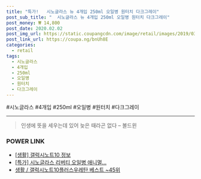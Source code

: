 ```yaml
--- 
title: "특가!   시노글라스 뉴 4개입 250ml 오일병 원터치 다크그레이" 
post_sub_title: "  시노글라스 뉴 4개입 250ml 오일병 원터치 다크그레이" 
post_money: ₩ 14,800 
post_date: 2020.02.02 
post_img_url: https://static.coupangcdn.com/image/retail/images/2019/03/14/19/7/f45cb00e-cc0e-4d29-8c19-231474414404.jpg 
post_link_url: https://coupa.ng/bnUh8E 
categories: 
  - retail 
tags: 
  - 시노글라스 
  - 4개입 
  - 250ml 
  - 오일병 
  - 원터치 
  - 다크그레이 
--- 
```

  #시노글라스 #4개입 #250ml #오일병 #원터치 #다크그레이 
<hr> 

> 인생에 뜻을 세우는데 있어 늦은 때라곤 없다 – 볼드윈 


### POWER LINK

* <a href="https://blog.naver.com/sakai111/221763101760" target="_blank"> [생활] 갤럭시노트10 정보 </a>
* <a href="https://blog.naver.com/sakai111/221793553930" target="_blank">[특가] 시노글라스 리버티 오일병 애니멀...</a>
* <a href="https://blog.naver.com/santokki14/221786190024" target="_blank">생활 / 갤럭시노트10플러스우레탄 베스트 ~45위</a>
